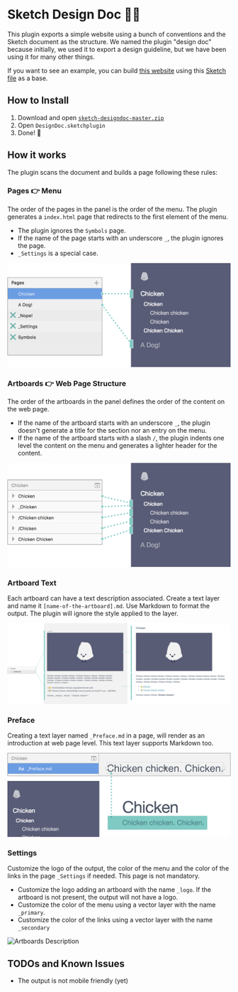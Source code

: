 # Sketch Design Doc :chicken::dog:
This plugin exports a simple website using a bunch of conventions and the Sketch document as the structure. We named the plugin "design doc" because initially, we used it to export a design guideline, but we have been using it for many other things.

If you want to see an example, you can build [this website](http://mamuso.github.io/sketch-designdoc/Chicken/Chicken/) using this [Sketch file](https://github.com/mamuso/sketch-designdoc/raw/master/examples/Chicken/Chicken.sketch) as a base.

## How to Install
1. Download and open [```sketch-designdoc-master.zip```](https://github.com/mamuso/sketch-designdoc/archive/master.zip)
2. Open ```DesignDoc.sketchplugin```
3. Done! :dancer:

## How it works
The plugin scans the document and builds a page following these rules:

### Pages 👉 Menu
The order of the pages in the panel is the order of the menu. The plugin generates a ```index.html``` page that redirects to the first element of the menu.

- The plugin ignores the ```Symbols``` page.
- If the name of the page starts with an underscore ```_```, the plugin ignores the page.
- ```_Settings``` is a special case.

![Pages to Menu](docs/assets/001-PagesMenu.png)

### Artboards 👉 Web Page Structure
The order of the artboards in the panel defines the order of the content on the web page. 

- If the name of the artboard starts with an underscore ```_```, the plugin doesn't generate a title for the section nor an entry on the menu.
- If the name of the artboard starts with a slash ```/```, the plugin indents one level the content on the menu and generates a lighter header for the content.

![Artboards to Structure](docs/assets/002-ArtboardsStructure.png)

### Artboard Text
Each artboard can have a text description associated. Create a text layer and name it ```[name-of-the-artboard].md```. Use Markdown to format the output. The plugin will ignore the style applied to the layer.

![Artboards Description](docs/assets/003-ArtboardText.png)

### Preface
Creating a text layer named ```_Preface.md``` in a page, will render as an introduction at web page level. This text layer supports Markdown too.

![Artboards Description](docs/assets/004-Preface.png)

### Settings
Customize the logo of the output, the color of the menu and the color of the links in the page ```_Settings``` if needed. This page is not mandatory.

- Customize the logo adding an artboard with the name ```_logo```. If the artboard is not present, the output will not have a logo.
- Customize the color of the menu using a vector layer with the name ```_primary```.
- Customize the color of the links using a vector layer with the name ```_secondary```

<img src="https://github.com/mamuso/sketch-designdoc/raw/master/docs/assets/005-Settings.png" alt="Artboards Description" style="width: 520px; max-width:100%;">

## TODOs and Known Issues
- The output is not mobile friendly (yet)


